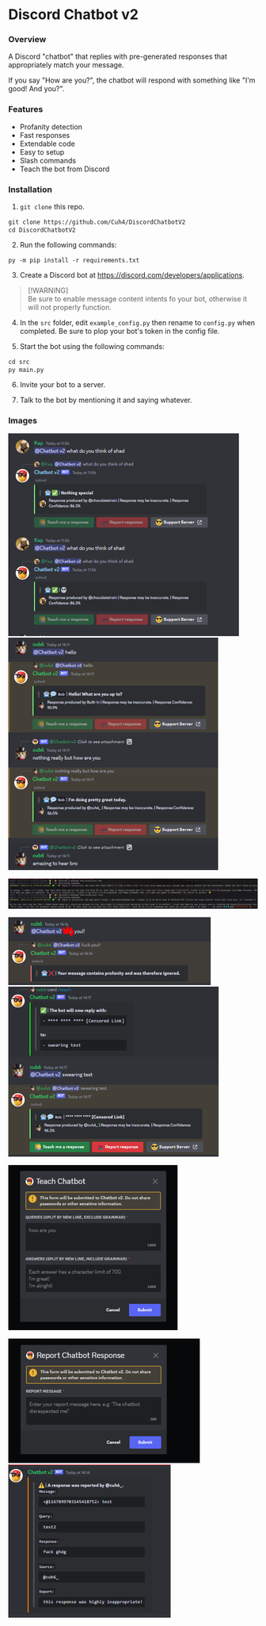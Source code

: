 # Discord Chatbot v2

### **Overview**
A Discord "chatbot" that replies with pre-generated responses that appropriately match your message.

If you say "How are you?", the chatbot will respond with something like "I'm good! And you?".

### **Features**
- Profanity detection
- Fast responses
- Extendable code
- Easy to setup
- Slash commands
- Teach the bot from Discord

### **lnstallation**
1) `git clone` this repo.
```
git clone https://github.com/Cuh4/DiscordChatbotV2
cd DiscordChatbotV2
```

2) Run the following commands:
```
py -m pip install -r requirements.txt
```

3) Create a Discord bot at https://discord.com/developers/applications.

> [!WARNING]\
> Be sure to enable message content intents fo your bot, otherwise it will not properly function.

4) In the `src` folder, edit `example_config.py` then rename to `config.py` when completed. Be sure to plop your bot's token in the config file.

5) Start the bot using the following commands:
```
cd src
py main.py
```

6) Invite your bot to a server.

7) Talk to the bot by mentioning it and saying whatever.

### **Images**
![Conversation](imgs/conversation1.png)
![Conversation](imgs/conversation2.png)

![Status updates in terminal](imgs/terminalMessages.png)

![Profanity detection](imgs/profanityDetection1.png)
![Profanity detection](imgs/profanityDetection2.png)

![Teach the chatbot from Discord](imgs/teachingForm.png)

![Report responses](imgs/report1.png)
![Report responses](imgs/report2.png)